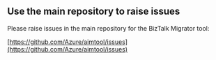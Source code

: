 ## Use the main repository to raise issues

Please raise issues in the main repository for the BizTalk Migrator tool:

[https://github.com/Azure/aimtool/issues](https://github.com/Azure/aimtool/issues)